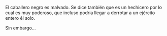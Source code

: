 
El caballero negro es malvado. 
Se dice también que es un hechicero por lo cual es muy poderoso, que incluso podria llegar a derrotar a un ejército entero él solo.

Sin embargo...